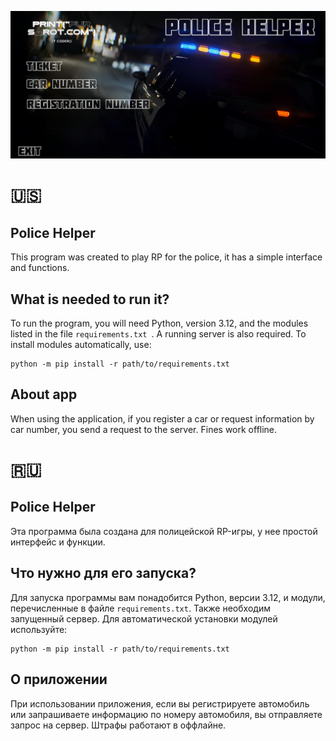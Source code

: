 ![Logo](https://github.com/FurStrot/Police-Helper/blob/main/readme_photo/foto.jpg?raw=true)

# 🇺🇸
## Police Helper
This program was created to play RP for the police, it has a simple interface and functions.
## What is needed to run it?
To run the program, you will need Python, version 3.12, and the modules listed in the file `requirements.txt `. 
A running server is also required.
To install modules automatically, use:
```
python -m pip install -r path/to/requirements.txt
```
## About app
When using the application, if you register a car or request information by car number, you send a request to the server. Fines work offline.

# 🇷🇺
## Police Helper
Эта программа была создана для полицейской RP-игры, у нее простой интерфейс и функции.
## Что нужно для его запуска?
Для запуска программы вам понадобится Python, версии 3.12, и модули, перечисленные в файле `requirements.txt`. 
Также необходим запущенный сервер.
Для автоматической установки модулей используйте:
```
python -m pip install -r path/to/requirements.txt
```
## О приложении
При использовании приложения, если вы регистрируете автомобиль или запрашиваете информацию по номеру автомобиля, вы отправляете запрос на сервер. Штрафы работают в оффлайне.
